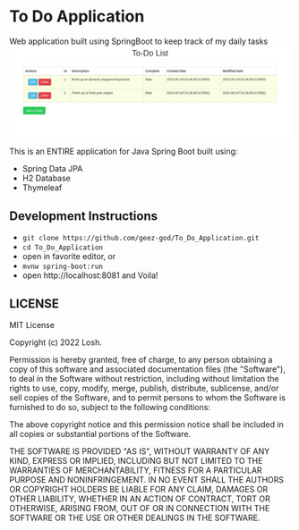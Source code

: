 # To Do Application

Web application built using SpringBoot to keep track of my daily tasks\
![Descriptive image of the web application](./Screenshot%20from%202022-09-14%2013-29-26.png)

This is an ENTIRE application for Java Spring Boot
built using:
- Spring Data JPA
- H2 Database
- Thymeleaf

## Development Instructions

- `git clone https://github.com/geez-god/To_Do_Application.git`
- `cd To_Do_Application`
- open in favorite editor, or
- `mvnw spring-boot:run`
- open http://localhost:8081 and Voila!

## LICENSE

MIT License

Copyright (c) 2022 Losh.

Permission is hereby granted, free of charge, to any person obtaining a copy
of this software and associated documentation files (the "Software"), to deal
in the Software without restriction, including without limitation the rights
to use, copy, modify, merge, publish, distribute, sublicense, and/or sell
copies of the Software, and to permit persons to whom the Software is
furnished to do so, subject to the following conditions:

The above copyright notice and this permission notice shall be included in all
copies or substantial portions of the Software.

THE SOFTWARE IS PROVIDED "AS IS", WITHOUT WARRANTY OF ANY KIND, EXPRESS OR
IMPLIED, INCLUDING BUT NOT LIMITED TO THE WARRANTIES OF MERCHANTABILITY,
FITNESS FOR A PARTICULAR PURPOSE AND NONINFRINGEMENT. IN NO EVENT SHALL THE
AUTHORS OR COPYRIGHT HOLDERS BE LIABLE FOR ANY CLAIM, DAMAGES OR OTHER
LIABILITY, WHETHER IN AN ACTION OF CONTRACT, TORT OR OTHERWISE, ARISING FROM,
OUT OF OR IN CONNECTION WITH THE SOFTWARE OR THE USE OR OTHER DEALINGS IN THE
SOFTWARE.
